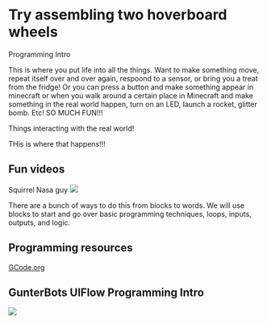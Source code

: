 <!-- .slide: data-background="./Images/header.svg" data-background-repeat="none" data-background-size="40% 40%" data-background-position="center 10%" class="header" -->
# Try assembling two hoverboard wheels

<!-- Put a link to the slides so that students can find them -->

<!-- 
➡️ [**Slides**](/gunterBotsEngineeringCourse/Slides/Lesson2.html ':ignore')
>
<!-- >

!-- ![Image of Engineering Design Circle](../engineeringDesignProcess.png)

 -->
Programming Intro

This is where you put life into all the things.   Want to make something move, repeat itself over and over again, respoond to a sensor, or bring you a treat from the fridge! Or you can press a button and make something appear in minecraft or when you walk around a certain place in Minecraft and make something in the real world happen, turn on an LED, launch a rocket, glitter bomb. Etc!  SO MUCH FUN!!!  

Things interacting with the real world!

THis is where that happens!!!

## Fun videos
Squirrel Nasa guy
[![](http://img.youtube.com/vi/8gQ84a273Wg/0.jpg)](http://www.youtube.com/watch?v=8gQ84a273Wg "Squirrel Launch")

There are a bunch of ways to do this from blocks to words.  We will use blocks to start and go over basic programming techniques, loops, inputs, outputs, and logic.   

## Programming resources
[GCode.org](https://code.org/)


## GunterBots UIFlow Programming Intro 
[![](http://img.youtube.com/vi/tLetFlVe5xA/0.jpg)](http://www.youtube.com/watch?v=tLetFlVe5xA "M5 Stack Intro ")